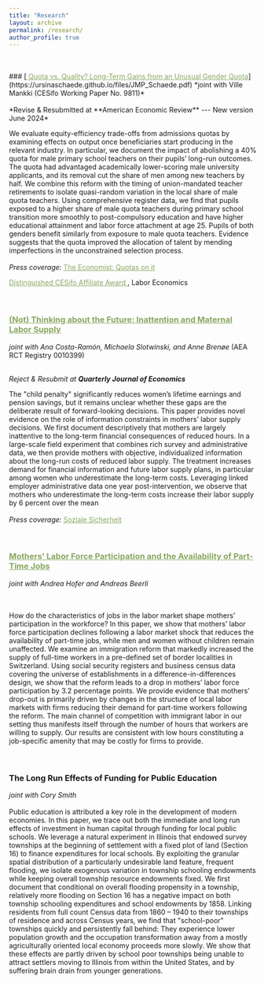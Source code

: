 ```yaml
---
title: "Research"
layout: archive
permalink: /research/
author_profile: true
---
```


<br />
<br />
<!-- ###  [Quota vs. Quality? Long-Term Gains from an Unusual Gender Quota (Job Market Paper)](https://ursinaschaede.github.io/files/JMP_Schaede.pdf) -->
### [<span style="color:#8AA761; text-decoration: underline"> Quota vs. Quality? Long-Term Gains from an Unusual Gender Quota</span>](https://ursinaschaede.github.io/files/JMP_Schaede.pdf)
*joint with Ville Mankki (CESifo Working Paper No. 9811)*
<br />
<br />
*Revise & Resubmitted at **American Economic Review** --- New version June 2024*  

We evaluate equity-efficiency trade-offs from admissions quotas by examining effects on output once beneficiaries start producing in the relevant industry. In particular, we document the impact of abolishing a 40% quota for male primary school teachers on their pupils’ long-run outcomes. The quota had advantaged academically lower-scoring male university applicants, and its removal cut the share of men among new teachers by half. We combine this reform with the timing of union-mandated teacher retirements to isolate quasi-random variation in the local share of male quota teachers. Using comprehensive register data, we find that pupils exposed to a higher share of male quota teachers during primary school transition more smoothly to post-compulsory education and have higher educational attainment and labor force attachment at age 25. Pupils of both genders benefit similarly from exposure to male quota teachers. Evidence suggests that the quota improved the allocation of talent by mending imperfections in the unconstrained selection process.
<br />
<br />
*Press coverage:*  [<span style="color:#8AA761; text-decoration: underline"> The Economist: Quotas on it </span>](https://ursinaschaede.github.io/files/economist_coverage.pdf)

[<span style="color:#8AA761; text-decoration: underline"> Distinguished CESifo Affiliate Award </span>](https://www.cesifo.org/en/research-network-area/labor-economics), Labor Economics
<br />
<br />
<br />
<!--### (Not) Thinking about the Future: Inattention and Maternal Labor Supply -->
### [<span style="color:#8AA761; text-decoration: underline"> (Not) Thinking about the Future: Inattention and Maternal Labor Supply</span>](https://anacostaramon.github.io/mls/Inattention_MaternalLaborSupply.pdf)

*joint with Ana Costa-Ramón, Michaela Slotwinski, and Anne Brenøe*
(AEA RCT Registry 0010399)
<br />
<br />

*Reject & Resubmit at **Quarterly Journal of Economics***  

The "child penalty" significantly reduces women’s lifetime earnings and pension savings, but it remains unclear whether these gaps are the deliberate result of forward-looking decisions. This paper provides novel evidence on the role of information constraints in mothers’ labor supply decisions. We first document descriptively that mothers are largely inattentive to the long-term financial consequences of reduced hours. In a large-scale field experiment that combines rich survey and administrative data, we then provide mothers with objective, individualized information about the long-run costs of reduced labor supply. The treatment increases demand for financial information and future labor supply plans, in particular among women who underestimate the long-term costs. Leveraging linked employer administrative data one year post-intervention, we observe that mothers who underestimate the long-term costs increase their labor supply by 6 percent over the mean
<br />
<br />
*Press coverage:*  [<span style="color:#8AA761; text-decoration: underline"> Soziale Sicherheit </span>](https://sozialesicherheit.ch/de/fur-mutter-ist-eine-scheidung-ein-riesenrisiko/)
<br />
<br />
<br />

### [<span style="color:#8AA761; text-decoration: underline"> Mothers' Labor Force Participation and the Availability of Part-Time Jobs </span>](https://ursinaschaede.github.io/files/part_time_jobs_maternal_ls.pdf)

*joint with Andrea Hofer and Andreas Beerli*

<br />
<br />
How do the characteristics of jobs in the labor market shape mothers’ participation in the workforce? In this paper, we show that mothers’ labor force participation declines following a labor market shock that reduces the availability of part-time jobs, while men and women without children remain unaffected. We examine an immigration reform that markedly increased the supply of full-time workers in a pre-defined set of border localities in Switzerland. Using social security registers and business census data covering the universe of establishments in a difference-in-differences design, we show that the reform leads to a drop in mothers’ labor force participation by 3.2 percentage points. We provide evidence that mothers’ drop-out is primarily driven by changes in the structure of local labor markets with firms reducing their demand for part-time workers following the reform. The main channel of competition with immigrant labor in our setting thus manifests itself through the number of hours that workers are willing to supply. Our results are consistent with low hours constituting a job-specific amenity that may be costly for firms to provide.   
<br />
<br />
<br />



### The Long Run Effects of Funding for Public Education

*joint with Cory Smith*
<br />
<br />
Public education is attributed a key role in the development of modern economies. In this paper, we trace out both the immediate and long run effects of investment in human capital through funding for local public schools. We leverage a natural experiment in Illinois that endowed survey townships at the beginning of settlement with a fixed plot of land (Section 16) to finance expenditures for local schools. By exploiting the granular spatial distribution of a particularly undesirable land feature, frequent flooding, we isolate exogenous variation in township schooling endowments while keeping overall township resource endowments fixed. We first document that conditional on overall flooding propensity in a township, relatively more flooding on Section 16 has a negative impact on both township schooling expenditures and school endowments by 1858. Linking residents from full count Census data from 1860 – 1940 to their townships of residence and across Census years, we find that "school-poor" townships quickly and persistently fall behind: They experience lower population growth and the occupation transformation away from a mostly agriculturally oriented local economy proceeds more slowly. We show that these effects are partly driven by school poor townships being unable to attract settlers moving to Illinois from within the United States, and by suffering brain drain from younger generations.
<br />
<br />
<br />
<br />
<br />
<!-- ### Work in progress:
<br />
#### Divorce, Investment in the Labor Market and Household Income Pooling (RCT) 

*joint with Ana Costa-Ramón, Michaela Slotwinski, and Johannes Stupperich* (Baseline and Follow Up completed. AEA RCT Registry 0012494)

We document several stylized facts about divorce perceptions and household specialization: First, women are over-optimistic about their own divorce likelihood and over-estimate claims to their partner's income post-divorce, suggesting that current specialization patterns are not optimal. Second, lower own divorce expectations correlate with lower career aspirations. Third, women who have been exposed to divorce and its financial implications in their close environment are better informed and specialize less in home production. Based on these insights, we develop a testimonial intervention that emulates learning from a divorce experience and measure its impact on household bargaining and career investment. 


<br />
#### Childcare Subsidies and Maternal Labor Supply: A Field Experiment

*joint with Ana Costa-Ramón and Michaela Slotwinski* (Baseline completed, Follow Up in the field. AEA RCT Registry 0013838)


<br />
#### The Causal Impact of an Anti-Bullying Intervention on Children's Development  (AEA RCT Registry 0010879)  

*joint with Tabea Braun, Ana Costa-Ramón and Ana Rodríguez-González* 
-->





